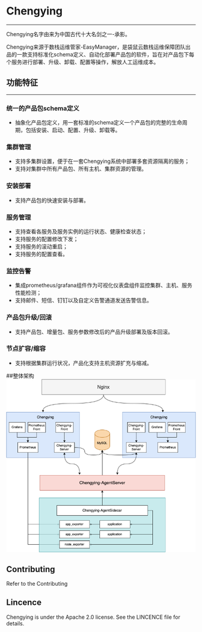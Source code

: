 # Chengying
***

Chengying名字由来为中国古代十大名剑之一-承影。

Chengying来源于数栈运维管家-EasyManager，是袋鼠云数栈运维保障团队出品的一款支持标准化schema定义、自动化部署产品包的软件，旨在对产品包下每个服务进行部署、升级、卸载、配置等操作，解放人工运维成本。

## 功能特征
***
### 统一的产品包schema定义
* 抽象化产品包定义，用一套标准的schema定义一个产品包的完整的生命周期，包括安装、启动、配置、升级、卸载等。

### 集群管理
* 支持多集群设置，便于在一套Chengying系统中部署多套资源隔离的服务；
* 支持对集群中所有产品包、所有主机、集群资源的管理。

### 安装部署
* 支持产品包的快速安装与部署。

### 服务管理
* 支持查看各服务及服务实例的运行状态、健康检查状态；
* 支持服务的配置修改下发；
* 支持服务的滚动重启；
* 支持服务的配置查看。

### 监控告警
* 集成prometheus/grafana组件作为可视化仪表盘组件监控集群、主机、服务性能检测；
* 支持邮件、短信、钉钉以及自定义告警通道发送告警信息。

### 产品包升级/回滚
* 支持产品包、增量包、服务参数修改后的产品升级部署及版本回滚。

### 节点扩容/缩容
* 支持根据集群运行状况，产品化支持主机资源扩充与缩减。

##整体架构
![架构图](docs/architecture.png)

## Contributing
Refer to the Contributing

## Lincence
Chengying is under the Apache 2.0 license. See the LINCENCE file for details.


